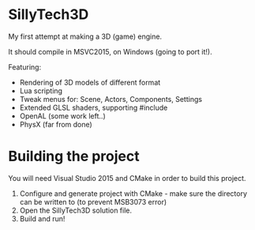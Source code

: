 # SillyTech3D

My first attempt at making a 3D (game) engine.

It should compile in MSVC2015, on Windows (going to port it!).


Featuring:
- Rendering of 3D models of different format
- Lua scripting
- Tweak menus for: Scene, Actors, Components, Settings
- Extended GLSL shaders, supporting #include
- OpenAL (some work left..)
- PhysX (far from done)


# Building the project
You will need Visual Studio 2015 and CMake in order to build this project.
1. Configure and generate project with CMake - make sure the directory can be written to (to prevent MSB3073 error)
2. Open the SillyTech3D solution file.
3. Build and run!
